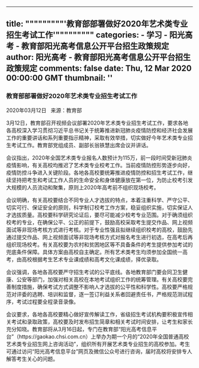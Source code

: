 
---
title: """""""""'教育部部署做好2020年艺术类专业招生考试工作'"""""""""
categories: 
    - 学习
    - 阳光高考 - 教育部阳光高考信息公开平台招生政策规定
author: 阳光高考 - 教育部阳光高考信息公开平台招生政策规定
comments: false
date: Thu, 12 Mar 2020 00:00:00 GMT
thumbnail: ''
---

<div>   
<h3 class="cntt">教育部部署做好2020年艺术类专业招生考试工作</h3>
<div class="l_news_time">2020年03月12日  
来源：教育部</div>
<p>3月12日，教育部召开视频会议部署2020年艺术类专业招生考试工作，要求各地各高校深入学习贯彻习近平总书记关于统筹推进新冠肺炎疫情防控和经济社会发展工作的重要讲话和系列重要指示精神，采取有效举措，切实做好今年艺术类专业招生考试工作。教育部党组成员、副部长翁铁慧出席会议并讲话。</p>
<p>会议指出，2020年全国艺术类专业报名人数预计为115万，前一段时间受新冠肺炎疫情影响，有关高校均推迟了艺术类专业校考工作。当前疫情防控形势逐步向好，疫情防控斗争进入关键阶段。各地各高校要统筹推进疫情防控和招生考试工作，继续坚持把考生和考试工作人员的生命安全和身体健康放在第一位，为防止校考引发大规模的人员流动和聚集，原则上2020年高考前不组织现场校考。</p>
<p>会议明确，有关高校要结合不同专业人才选拔的特点，本着注重科学、严守公平、切实可行、保证安全的原则，科学制订校考工作方案，稳妥组织实施，切实保证人才选拔质量。高校要科学研究论证后，要尽可能减少校考专业范围。对于确须组织校考的专业，在确保公平、公正的前提下，鼓励高校采取考生提交作品、网上视频面试等非现场考核方式进行考核。对于专业性强且拟继续组织校考的高校，鼓励先通过提交作品、网上视频面试等非现场考核方式对报名考生进行初选，在高考后再组织现场校考。有关高校要为农村和贫困地区等不具备条件的考生提供参加考试的兜底条件保障。具体方案由高校自主确定。所有艺术类考生均须参加全国统一高考，由高校根据考生艺术专业课成绩和高考文化课成绩，择优录取。</p>
<p>会议强调，各地各高校要严守招生考试的公平底线。各地教育部门要会同卫生健康、公安等部门，加强对相关高校在本地考试组织工作的统筹管理。有关高校要完善制度措施，确保考试方式调整不影响人才选拔的公平性和科学性。高校要严格规范对评委的选聘、培训和监督，逐一签订利益关系者回避责任书，严格规范测试程序，考试过程要全程录音录像。</p>
<p>会议要求，各地各高校要精心做好宣传解读工作，省级招生考试机构要积极宣传相关考试和录取政策，高校要及时发布招生简章和相关考试时间安排，让考生和家长充分知晓。教育部将从3月16日起，专门在教育部“阳光高考信息平台”（https://gaokao.chsi.com.cn）上举办为期一个月的“2020年全国普通高校艺术类专业招生网上咨询活动”，组织所有开展艺术类专业招生的高校参加。考生可通过访问“阳光高考信息平台”网页及微信公众号进行咨询，届时高校将安排专人解答考生关心的问题。</p>

<div id="dzz"></div>


  
</div>
            